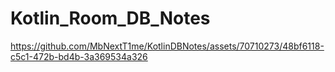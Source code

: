 # Kotlin_Room_DB_Notes




https://github.com/MbNextT1me/KotlinDBNotes/assets/70710273/48bf6118-c5c1-472b-bd4b-3a369534a326

